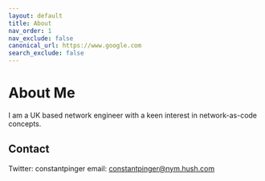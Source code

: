 ```yaml
---
layout: default
title: About
nav_order: 1
nav_exclude: false
canonical_url: https://www.google.com
search_exclude: false
---
```


# About Me

I am a UK based network engineer with a keen interest in network-as-code concepts.

## Contact

Twitter: constantpinger
email: constantpinger@nym.hush.com 
